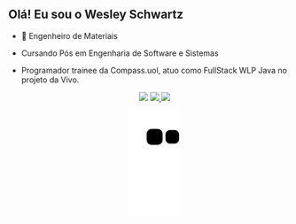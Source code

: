 ## Olá! Eu sou o Wesley Schwartz


- 🌱 Engenheiro de Materiais
- Cursando Pós em Engenharia de Software e Sistemas
- Programador trainee da Compass.uol, atuo como FullStack WLP Java no projeto da Vivo. 



  <div align="center">  
    <a href="https://instagram.com/wesleyschwartzz" target="_blank"><img src="https://img.shields.io/badge/-Instagram-%23E4405F?style=for-the-badge&logo=instagram&logoColor=white" target="_blank"></a>
      <a href="https://www.linkedin.com/in/wesleyschwartzz/" target="_blank"> <img src="https://img.shields.io/badge/LinkedIn-0077B5?style=for-the-badge&logo=linkedin&logoColor=white" target="_blank"> </a> 
    <a href="https://www.linkedin.com/in/wesleyschwartzz/" target="_blank"> <img src="https://img.shields.io/badge/Facebook-1877F2?style=for-the-badge&logo=facebook&logoColor=white" target="_blank"> </a> 


  ![Snake animation](https://github.com/wesleyschwartz/wesleyschwartz/blob/output/github-contribution-grid-snake.svg)
</div>
